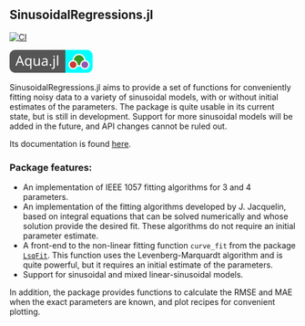## SinusoidalRegressions.jl

[![CI](https://github.com/mbaz/SinusoidalRegressions.jl/actions/workflows/ci.yml/badge.svg)](https://github.com/mbaz/SinusoidalRegressions.jl/actions/workflows/ci.yml)

[![Aqua QA](https://raw.githubusercontent.com/JuliaTesting/Aqua.jl/master/badge.svg)](https://github.com/JuliaTesting/Aqua.jl)

SinusoidalRegressions.jl aims to provide a set of functions for conveniently fitting noisy data to a variety of sinusoidal models, with or without initial estimates of the parameters. The package is quite usable in its current state, but is still in development. Support for more sinusoidal models will be added in the future, and API changes cannot be ruled out.

Its documentation is found [here](https://mbaz.github.io/SinusoidalRegressions.jl/stable/).

### Package features:

* An implementation of IEEE 1057 fitting algorithms for 3 and 4 parameters.
* An implementation of the fitting algorithms developed by J. Jacquelin, based on integral equations that can be solved numerically and whose solution provide the desired fit. These algorithms do not require an initial parameter estimate.
* A front-end to the non-linear fitting function `curve_fit` from the package [`LsqFit`](https://github.com/JuliaNLSolvers/LsqFit.jl). This function uses the Levenberg-Marquardt algorithm and is quite powerful, but it requires an initial estimate of the parameters.
* Support for sinusoidal and mixed linear-sinusoidal models.

In addition, the package provides functions to calculate the RMSE and MAE when the exact parameters are known, and plot recipes for convenient plotting.

